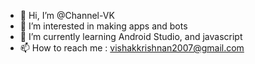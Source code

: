 - 👋 Hi, I’m @Channel-VK
- 👀 I’m interested in making apps and bots
- 🌱 I’m currently learning Android Studio, and javascript
- 📫 How to reach me : vishakkrishnan2007@gmail.com

<!---
Channel-VK/Channel-VK is a ✨ special ✨ repository because its `README.md` (this file) appears on your GitHub profile.
You can click the Preview link to take a look at your changes.
--->
